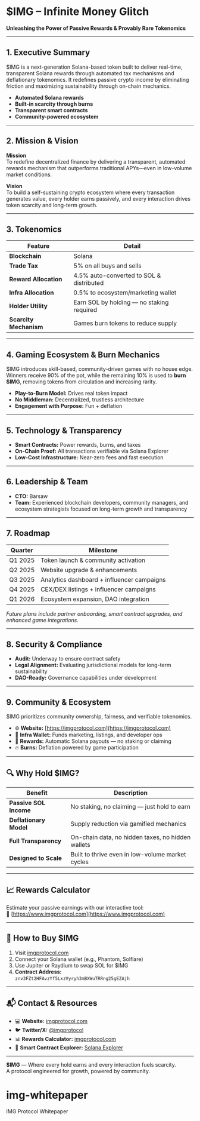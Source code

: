 # $IMG – Infinite Money Glitch  
**Unleashing the Power of Passive Rewards & Provably Rare Tokenomics**  

---

## 1. Executive Summary

$IMG is a next-generation Solana-based token built to deliver real-time, transparent Solana rewards through automated tax mechanisms and deflationary tokenomics. It redefines passive crypto income by eliminating friction and maximizing sustainability through on-chain mechanics.

- **Automated Solana rewards**  
- **Built-in scarcity through burns**  
- **Transparent smart contracts**  
- **Community-powered ecosystem**

---

## 2. Mission & Vision

**Mission**  
To redefine decentralized finance by delivering a transparent, automated rewards mechanism that outperforms traditional APYs—even in low-volume market conditions.

**Vision**  
To build a self-sustaining crypto ecosystem where every transaction generates value, every holder earns passively, and every interaction drives token scarcity and long-term growth.

---

## 3. Tokenomics

| Feature              | Detail                                  |
|----------------------|------------------------------------------|
| **Blockchain**       | Solana                                   |
| **Trade Tax**        | 5% on all buys and sells                 |
| **Reward Allocation**| 4.5% auto-converted to SOL & distributed |
| **Infra Allocation** | 0.5% to ecosystem/marketing wallet       |
| **Holder Utility**   | Earn SOL by holding — no staking required|
| **Scarcity Mechanism** | Games burn tokens to reduce supply     |

---

## 4. Gaming Ecosystem & Burn Mechanics

$IMG introduces skill-based, community-driven games with no house edge. Winners receive 90% of the pot, while the remaining 10% is used to **burn $IMG**, removing tokens from circulation and increasing rarity.

- **Play-to-Burn Model:** Drives real token impact  
- **No Middleman:** Decentralized, trustless architecture  
- **Engagement with Purpose:** Fun + deflation  

---

## 5. Technology & Transparency

- **Smart Contracts:** Power rewards, burns, and taxes  
- **On-Chain Proof:** All transactions verifiable via Solana Explorer  
- **Low-Cost Infrastructure:** Near-zero fees and fast execution  

---

## 6. Leadership & Team

- **CTO:** Barsaw  
- **Team:** Experienced blockchain developers, community managers, and ecosystem strategists focused on long-term growth and transparency  

---

## 7. Roadmap

| Quarter | Milestone                                     |
|---------|-----------------------------------------------|
| Q1 2025 | Token launch & community activation           |
| Q2 2025 | Website upgrade & enhancements                |
| Q3 2025 | Analytics dashboard + influencer campaigns    |
| Q4 2025 | CEX/DEX listings + influencer campaigns       |
| Q1 2026 | Ecosystem expansion, DAO integration          |

*Future plans include partner onboarding, smart contract upgrades, and enhanced game integrations.*

---

## 8. Security & Compliance

- **Audit:** Underway to ensure contract safety  
- **Legal Alignment:** Evaluating jurisdictional models for long-term sustainability  
- **DAO-Ready:** Governance capabilities under development  

---

## 9. Community & Ecosystem

$IMG prioritizes community ownership, fairness, and verifiable tokenomics.

- 🌐 **Website:** [https://imgprotocol.com](https://imgprotocol.com)  
- 💼 **Infra Wallet:** Funds marketing, listings, and developer ops  
- 🎁 **Rewards:** Automatic Solana payouts — no staking or claiming  
- 🔥 **Burns:** Deflation powered by game participation  

---

## 🔍 Why Hold $IMG?

| Benefit                     | Description                                           |
|-----------------------------|-------------------------------------------------------|
| **Passive SOL Income**      | No staking, no claiming — just hold to earn           |
| **Deflationary Model**      | Supply reduction via gamified mechanics               |
| **Full Transparency**       | On-chain data, no hidden taxes, no hidden wallets     |
| **Designed to Scale**       | Built to thrive even in low-volume market cycles      |

---

## 📈 Rewards Calculator

Estimate your passive earnings with our interactive tool:  
🔗 [https://www.imgprotocol.com](https://www.imgprotocol.com)

---

## 🛒 How to Buy $IMG

1. Visit [imgprotocol.com](https://imgprotocol.com)  
2. Connect your Solana wallet (e.g., Phantom, Solflare)  
3. Use Jupiter or Raydium to swap SOL for $IMG  
4. **Contract Address:**  
   `znv3FZt2HFAvzYf5LxzVyryh3mBXWuTRRng25gEZAjh`

---

## 📬 Contact & Resources

- 💻 **Website:** [imgprotocol.com](https://imgprotocol.com)  
- 🐦 **Twitter/X:** [@imgprotocol](https://x.com/imgprotocol)  
- 📊 **Rewards Calculator:** [imgprotocol.com](https://imgprotocol.com)  
- 📄 **Smart Contract Explorer:** [Solana Explorer](https://solscan.io/account/znv3FZt2HFAvzYf5LxzVyryh3mBXWuTRRng25gEZAjh)

---

**$IMG** — Where every hold earns and every interaction fuels scarcity.  
A protocol engineered for growth, powered by community.
# img-whitepaper
IMG Protocol Whitepaper
